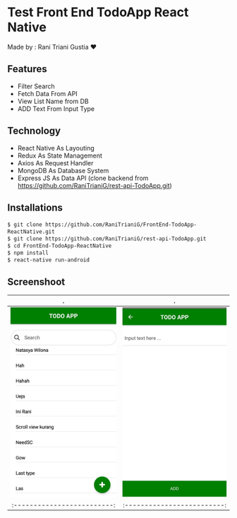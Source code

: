 # Test Front End TodoApp React Native
Made by : Rani Triani Gustia :heart:

## Features 
* Filter Search
* Fetch Data From API
* View List Name from DB
* ADD Text From Input Type

## Technology
* React Native As Layouting
* Redux As State Management
* Axios As Request Handler
* MongoDB As Database System
* Express JS As Data API (clone backend from https://github.com/RaniTrianiG/rest-api-TodoApp.git)

## Installations
```
$ git clone https://github.com/RaniTrianiG/FrontEnd-TodoApp-ReactNative.git
$ git clone https://github.com/RaniTrianiG/rest-api-TodoApp.git
$ cd FrontEnd-TodoApp-ReactNative
$ npm install
$ react-native run-android
```

## Screenshoot
.                          |  .                        
:-------------------------:|:-------------------------:
![](1.jpg)  |  ![](2.jpg)  
:-------------------------:|:-------------------------:


